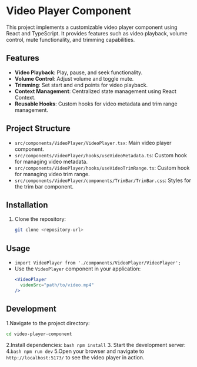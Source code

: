 # Video Player Component

This project implements a customizable video player component using React and TypeScript. It provides features such as video playback, volume control, mute functionality, and trimming capabilities.

## Features

- **Video Playback**: Play, pause, and seek functionality.
- **Volume Control**: Adjust volume and toggle mute.
- **Trimming**: Set start and end points for video playback.
- **Context Management**: Centralized state management using React Context.
- **Reusable Hooks**: Custom hooks for video metadata and trim range management.

## Project Structure

- `src/components/VideoPlayer/VideoPlayer.tsx`: Main video player component.
- `src/components/VideoPlayer/hooks/useVideoMetadata.ts`: Custom hook for managing video metadata.
- `src/components/VideoPlayer/hooks/useVideoTrimRange.ts`: Custom hook for managing video trim range.
- `src/components/VideoPlayer/components/TrimBar/TrimBar.css`: Styles for the trim bar component.

## Installation

1. Clone the repository:
   ```bash
   git clone <repository-url>

## Usage
- `import VideoPlayer from './components/VideoPlayer/VideoPlayer';`
- Use the `VideoPlayer` component in your application:
   ```jsx
   <VideoPlayer
     videoSrc="path/to/video.mp4"
   />
   ```
 ## Development
1.Navigate to the project directory:
   ```bash
   cd video-player-component
   ```
2.Install dependencies:
   ```bash npm install```
3. Start the development server:
4.```bash npm run dev```
5.Open your browser and navigate to `http://localhost:5173/` to see the video player in action.